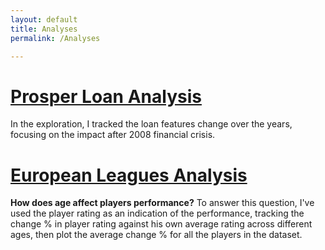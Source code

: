 ```yaml
---
layout: default
title: Analyses
permalink: /Analyses

---
```

# [Prosper Loan Analysis](anlyses/ProsperLoan/ProsperLoanAnalysis.md)
In the exploration, I tracked the loan features change over the years, focusing on the impact after 2008 financial crisis.


# [European Leagues Analysis](/analyses/EuropeanLeaguesAnalysis/EuropeanLeaguesAnalysis.md)

**How does age affect players performance?**
To answer this question, I've used the player rating as an indication of the performance, tracking the change % in player rating against his own average rating across different ages, then plot the average change % for all the players in the dataset.
